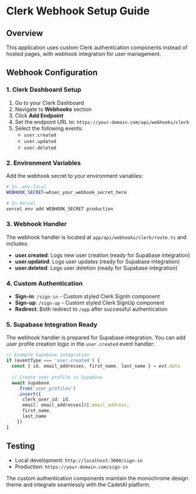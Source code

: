 # Clerk Webhook Setup Guide

## Overview
This application uses custom Clerk authentication components instead of hosted pages, with webhook integration for user management.

## Webhook Configuration

### 1. Clerk Dashboard Setup
1. Go to your Clerk Dashboard
2. Navigate to **Webhooks** section
3. Click **Add Endpoint**
4. Set the endpoint URL to: `https://your-domain.com/api/webhooks/clerk`
5. Select the following events:
   - `user.created`
   - `user.updated` 
   - `user.deleted`

### 2. Environment Variables
Add the webhook secret to your environment variables:

```bash
# In .env.local
WEBHOOK_SECRET=whsec_your_webhook_secret_here

# In Vercel
vercel env add WEBHOOK_SECRET production
```

### 3. Webhook Handler
The webhook handler is located at `app/api/webhooks/clerk/route.ts` and includes:

- **user.created**: Logs new user creation (ready for Supabase integration)
- **user.updated**: Logs user updates (ready for Supabase integration)  
- **user.deleted**: Logs user deletion (ready for Supabase integration)

### 4. Custom Authentication
- **Sign-in**: `/sign-in` - Custom styled Clerk SignIn component
- **Sign-up**: `/sign-up` - Custom styled Clerk SignUp component
- **Redirect**: Both redirect to `/app` after successful authentication

### 5. Supabase Integration Ready
The webhook handler is prepared for Supabase integration. You can add user profile creation logic in the `user.created` event handler:

```typescript
// Example Supabase integration
if (eventType === 'user.created') {
  const { id, email_addresses, first_name, last_name } = evt.data
  
  // Create user profile in Supabase
  await supabase
    .from('user_profiles')
    .insert({
      clerk_user_id: id,
      email: email_addresses[0].email_address,
      first_name,
      last_name
    })
}
```

## Testing
- Local development: `http://localhost:3000/sign-in`
- Production: `https://your-domain.com/sign-in`

The custom authentication components maintain the monochrome design theme and integrate seamlessly with the CadetAI platform.
